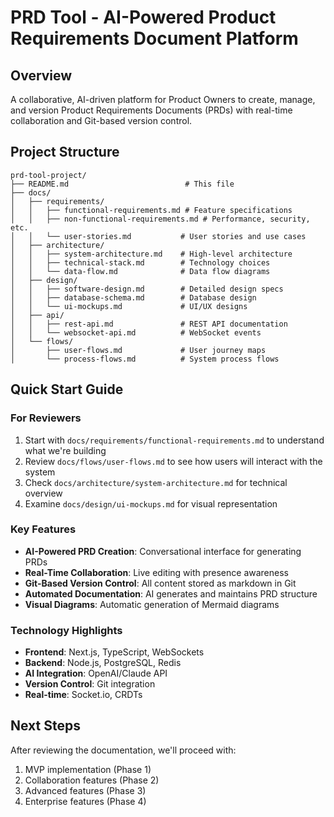 # PRD Tool - AI-Powered Product Requirements Document Platform

## Overview
A collaborative, AI-driven platform for Product Owners to create, manage, and version Product Requirements Documents (PRDs) with real-time collaboration and Git-based version control.

## Project Structure
```
prd-tool-project/
├── README.md                          # This file
├── docs/
│   ├── requirements/
│   │   ├── functional-requirements.md # Feature specifications
│   │   ├── non-functional-requirements.md # Performance, security, etc.
│   │   └── user-stories.md           # User stories and use cases
│   ├── architecture/
│   │   ├── system-architecture.md    # High-level architecture
│   │   ├── technical-stack.md        # Technology choices
│   │   └── data-flow.md              # Data flow diagrams
│   ├── design/
│   │   ├── software-design.md        # Detailed design specs
│   │   ├── database-schema.md        # Database design
│   │   └── ui-mockups.md             # UI/UX designs
│   ├── api/
│   │   ├── rest-api.md               # REST API documentation
│   │   └── websocket-api.md          # WebSocket events
│   └── flows/
│       ├── user-flows.md             # User journey maps
│       └── process-flows.md          # System process flows
```

## Quick Start Guide

### For Reviewers
1. Start with `docs/requirements/functional-requirements.md` to understand what we're building
2. Review `docs/flows/user-flows.md` to see how users will interact with the system
3. Check `docs/architecture/system-architecture.md` for technical overview
4. Examine `docs/design/ui-mockups.md` for visual representation

### Key Features
- **AI-Powered PRD Creation**: Conversational interface for generating PRDs
- **Real-Time Collaboration**: Live editing with presence awareness
- **Git-Based Version Control**: All content stored as markdown in Git
- **Automated Documentation**: AI generates and maintains PRD structure
- **Visual Diagrams**: Automatic generation of Mermaid diagrams

### Technology Highlights
- **Frontend**: Next.js, TypeScript, WebSockets
- **Backend**: Node.js, PostgreSQL, Redis
- **AI Integration**: OpenAI/Claude API
- **Version Control**: Git integration
- **Real-time**: Socket.io, CRDTs

## Next Steps
After reviewing the documentation, we'll proceed with:
1. MVP implementation (Phase 1)
2. Collaboration features (Phase 2)
3. Advanced features (Phase 3)
4. Enterprise features (Phase 4)